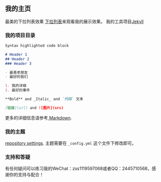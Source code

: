 ## 我的主页

最美的下拉列表效果 [下拉列表](https://candy081500.github.io/hello)来观看我的展示效果。
我的工具项目[Jekyll](https://jekyllrb.com/) 

### 我的项目目录



```markdown
Syntax highlighted code block

# Header 1
## Header 2
### Header 3

- 最美老朋友
- 最好的我们

1. 我的详细
2. 最好的事件

**Bold** and _Italic_ and `代码` 文本

[链接](url) and ![图片](src)
```

更多的详细信息请参考[ Markdown](https://guides.github.com/features/mastering-markdown/).

### 我的主题

 [repository settings](https://github.com/candy081500/HTML/settings). 主题需要在 `_config.yml` 这个文件下修改即可。
### 支持和答疑
有任何疑问可以练习我的WeChat：zss1119597068或者QQ：2445710568，感谢你的支持与配合！
